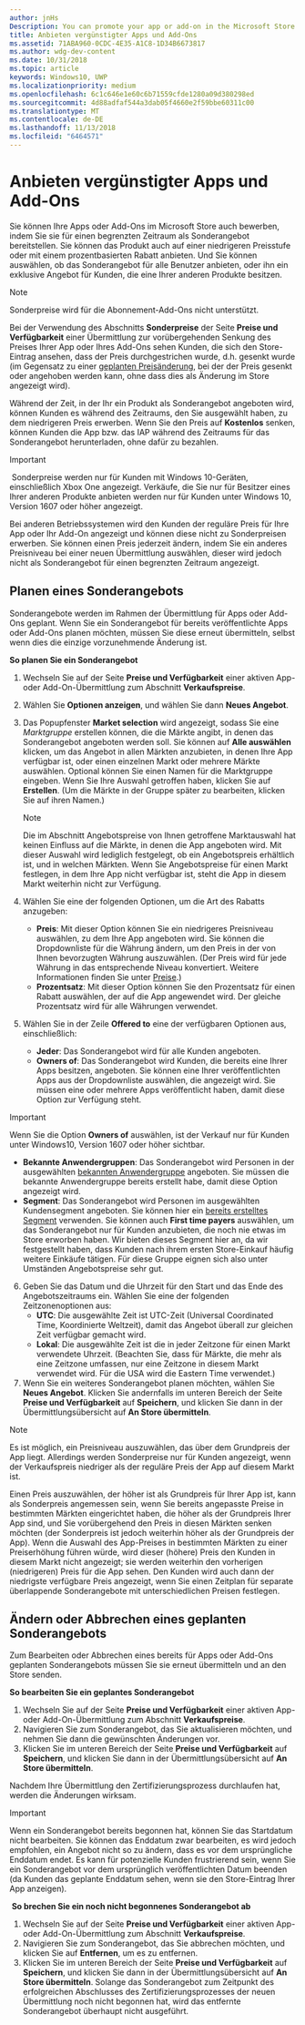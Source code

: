 ```yaml
---
author: jnHs
Description: You can promote your app or add-on in the Microsoft Store by putting it on sale for a limited time.
title: Anbieten vergünstigter Apps und Add-Ons
ms.assetid: 71ABA960-0CDC-4E35-A1C8-1D34B6673817
ms.author: wdg-dev-content
ms.date: 10/31/2018
ms.topic: article
keywords: Windows10, UWP
ms.localizationpriority: medium
ms.openlocfilehash: 6c1c646e1e60c6b71559cfde1280a09d380298ed
ms.sourcegitcommit: 4d88adfaf544a3dab05f4660e2f59bbe60311c00
ms.translationtype: MT
ms.contentlocale: de-DE
ms.lasthandoff: 11/13/2018
ms.locfileid: "6464571"
---
```

# <a name="put-apps-and-add-ons-on-sale"></a>Anbieten vergünstigter Apps und Add-Ons

Sie können Ihre Apps oder Add-Ons im Microsoft Store auch bewerben, indem Sie sie für einen begrenzten Zeitraum als Sonderangebot bereitstellen. Sie können das Produkt auch auf einer niedrigeren Preisstufe oder mit einem prozentbasierten Rabatt anbieten. Und Sie können auswählen, ob das Sonderangebot für alle Benutzer anbieten, oder ihn ein exklusive Angebot für Kunden, die eine Ihrer anderen Produkte besitzen.

> [!NOTE]
> Sonderpreise wird für die Abonnement-Add-Ons nicht unterstützt.

Bei der Verwendung des Abschnitts **Sonderpreise** der Seite **Preise und Verfügbarkeit** einer Übermittlung zur vorübergehenden Senkung des Preises Ihrer App oder Ihres Add-Ons sehen Kunden, die sich den Store-Eintrag ansehen, dass der Preis durchgestrichen wurde, d.h. gesenkt wurde (im Gegensatz zu einer [geplanten Preisänderung](set-and-schedule-app-pricing.md#schedule-price-changes), bei der der Preis gesenkt oder angehoben werden kann, ohne dass dies als Änderung im Store angezeigt wird). 

Während der Zeit, in der Ihr ein Produkt als Sonderangebot angeboten wird, können Kunden es während des Zeitraums, den Sie ausgewählt haben, zu dem niedrigeren Preis erwerben. Wenn Sie den Preis auf **Kostenlos** senken, können Kunden die App bzw. das IAP während des Zeitraums für das Sonderangebot herunterladen, ohne dafür zu bezahlen.

> [!IMPORTANT]
> Sonderpreise werden nur für Kunden mit Windows 10-Geräten, einschließlich Xbox One angezeigt. Verkäufe, die Sie nur für Besitzer eines Ihrer anderen Produkte anbieten werden nur für Kunden unter Windows 10, Version 1607 oder höher angezeigt.
> 
> Bei anderen Betriebssystemen wird den Kunden der reguläre Preis für Ihre App oder Ihr Add-On angezeigt und können diese nicht zu Sonderpreisen erwerben. Sie können einen Preis jederzeit ändern, indem Sie ein anderes Preisniveau bei einer neuen Übermittlung auswählen, dieser wird jedoch nicht als Sonderangebot für einen begrenzten Zeitraum angezeigt.


## <a name="scheduling-a-sale"></a>Planen eines Sonderangebots

Sonderangebote werden im Rahmen der Übermittlung für Apps oder Add-Ons geplant. Wenn Sie ein Sonderangebot für bereits veröffentlichte Apps oder Add-Ons planen möchten, müssen Sie diese erneut übermitteln, selbst wenn dies die einzige vorzunehmende Änderung ist.

**So planen Sie ein Sonderangebot**

1. Wechseln Sie auf der Seite **Preise und Verfügbarkeit** einer aktiven App- oder Add-On-Übermittlung zum Abschnitt **Verkaufspreise**.
2. Wählen Sie **Optionen anzeigen**, und wählen Sie dann **Neues Angebot**.
3. Das Popupfenster **Market selection** wird angezeigt, sodass Sie eine *Marktgruppe* erstellen können, die die Märkte angibt, in denen das Sonderangebot angeboten werden soll. Sie können auf **Alle auswählen** klicken, um das Angebot in allen Märkten anzubieten, in denen Ihre App verfügbar ist, oder einen einzelnen Markt oder mehrere Märkte auswählen. Optional können Sie einen Namen für die Marktgruppe eingeben. Wenn Sie Ihre Auswahl getroffen haben, klicken Sie auf **Erstellen**. (Um die Märkte in der Gruppe später zu bearbeiten, klicken Sie auf ihren Namen.)

   > [!NOTE]
   > Die im Abschnitt Angebotspreise von Ihnen getroffene Marktauswahl hat keinen Einfluss auf die Märkte, in denen die App angeboten wird. Mit dieser Auswahl wird lediglich festgelegt, ob ein Angebotspreis erhältlich ist, und in welchen Märkten. Wenn Sie Angebotspreise für einen Markt festlegen, in dem Ihre App nicht verfügbar ist, steht die App in diesem Markt weiterhin nicht zur Verfügung.
4. Wählen Sie eine der folgenden Optionen, um die Art des Rabatts anzugeben:
   - **Preis**: Mit dieser Option können Sie ein niedrigeres Preisniveau auswählen, zu dem Ihre App angeboten wird. Sie können die Dropdownliste für die Währung ändern, um den Preis in der von Ihnen bevorzugten Währung auszuwählen. (Der Preis wird für jede Währung in das entsprechende Niveau konvertiert. Weitere Informationen finden Sie unter [Preise](set-app-pricing-and-availability.md).)
   - **Prozentsatz**: Mit dieser Option können Sie den Prozentsatz für einen Rabatt auswählen, der auf die App angewendet wird. Der gleiche Prozentsatz wird für alle Währungen verwendet.
5. Wählen Sie in der Zeile **Offered to** eine der verfügbaren Optionen aus, einschließlich:
   - **Jeder**: Das Sonderangebot wird für alle Kunden angeboten.
   - **Owners of**: Das Sonderangebot wird Kunden, die bereits eine Ihrer Apps besitzen, angeboten. Sie können eine Ihrer veröffentlichten Apps aus der Dropdownliste auswählen, die angezeigt wird. Sie müssen eine oder mehrere Apps veröffentlicht haben, damit diese Option zur Verfügung steht.

  > [!IMPORTANT]
  > Wenn Sie die Option **Owners of** auswählen, ist der Verkauf nur für Kunden unter Windows10, Version 1607 oder höher sichtbar.

   - **Bekannte Anwendergruppen**: Das Sonderangebot wird Personen in der ausgewählten [bekannten Anwendergruppe](create-known-user-groups.md) angeboten. Sie müssen die bekannte Anwendergruppe bereits erstellt habe, damit diese Option angezeigt wird.
   - **Segment**: Das Sonderangebot wird Personen im ausgewählten Kundensegment angeboten. Sie können hier ein [bereits erstelltes Segment](create-customer-segments.md) verwenden. Sie können auch **First time payers** auswählen, um das Sonderangebot nur für Kunden anzubieten, die noch nie etwas im Store erworben haben. Wir bieten dieses Segment hier an, da wir festgestellt haben, dass Kunden nach ihrem ersten Store-Einkauf häufig weitere Einkäufe tätigen. Für diese Gruppe eignen sich also unter Umständen Angebotspreise sehr gut.
6. Geben Sie das Datum und die Uhrzeit für den Start und das Ende des Angebotszeitraums ein. Wählen Sie eine der folgenden Zeitzonenoptionen aus:
   - **UTC**: Die ausgewählte Zeit ist UTC-Zeit (Universal Coordinated Time, Koordinierte Weltzeit), damit das Angebot überall zur gleichen Zeit verfügbar gemacht wird.
   - **Lokal**: Die ausgewählte Zeit ist die in jeder Zeitzone für einen Markt verwendete Uhrzeit. (Beachten Sie, dass für Märkte, die mehr als eine Zeitzone umfassen, nur eine Zeitzone in diesem Markt verwendet wird. Für die USA wird die Eastern Time verwendet.)
7. Wenn Sie ein weiteres Sonderangebot planen möchten, wählen Sie **Neues Angebot**. Klicken Sie andernfalls im unteren Bereich der Seite **Preise und Verfügbarkeit** auf **Speichern**, und klicken Sie dann in der Übermittlungsübersicht auf **An Store übermitteln**.

> [!NOTE]
> Es ist möglich, ein Preisniveau auszuwählen, das über dem Grundpreis der App liegt. Allerdings werden Sonderpreise nur für Kunden angezeigt, wenn der Verkaufspreis niedriger als der reguläre Preis der App auf diesem Markt ist.
>
> Einen Preis auszuwählen, der höher ist als Grundpreis für Ihrer App ist, kann als Sonderpreis angemessen sein, wenn Sie bereits angepasste Preise in bestimmten Märkten eingerichtet haben, die höher als der Grundpreis Ihrer App sind, und Sie vorübergehend den Preis in diesen Märkten senken möchten (der Sonderpreis ist jedoch weiterhin höher als der Grundpreis der App). Wenn die Auswahl des App-Preises in bestimmten Märkten zu einer Preiserhöhung führen würde, wird dieser (höhere) Preis den Kunden in diesem Markt nicht angezeigt; sie werden weiterhin den vorherigen (niedrigeren) Preis für die App sehen. Den Kunden wird auch dann der niedrigste verfügbare Preis angezeigt, wenn Sie einen Zeitplan für separate überlappende Sonderangebote mit unterschiedlichen Preisen festlegen.

## <a name="changing-or-canceling-a-scheduled-sale"></a>Ändern oder Abbrechen eines geplanten Sonderangebots

Zum Bearbeiten oder Abbrechen eines bereits für Apps oder Add-Ons geplanten Sonderangebots müssen Sie sie erneut übermitteln und an den Store senden.

**So bearbeiten Sie ein geplantes Sonderangebot**

1.  Wechseln Sie auf der Seite **Preise und Verfügbarkeit** einer aktiven App- oder Add-On-Übermittlung zum Abschnitt **Verkaufspreise**.
2.  Navigieren Sie zum Sonderangebot, das Sie aktualisieren möchten, und nehmen Sie dann die gewünschten Änderungen vor.
3.  Klicken Sie im unteren Bereich der Seite **Preise und Verfügbarkeit** auf **Speichern**, und klicken Sie dann in der Übermittlungsübersicht auf **An Store übermitteln**.

Nachdem Ihre Übermittlung den Zertifizierungsprozess durchlaufen hat, werden die Änderungen wirksam.

> [!IMPORTANT]
> Wenn ein Sonderangebot bereits begonnen hat, können Sie das Startdatum nicht bearbeiten. Sie können das Enddatum zwar bearbeiten, es wird jedoch empfohlen, ein Angebot nicht so zu ändern, dass es vor dem ursprüngliche Enddatum endet. Es kann für potenzielle Kunden frustrierend sein, wenn Sie ein Sonderangebot vor dem ursprünglich veröffentlichten Datum beenden (da Kunden das geplante Enddatum sehen, wenn sie den Store-Eintrag Ihrer App anzeigen).

 **So brechen Sie ein noch nicht begonnenes Sonderangebot ab**

1.  Wechseln Sie auf der Seite **Preise und Verfügbarkeit** einer aktiven App- oder Add-On-Übermittlung zum Abschnitt **Verkaufspreise**.
2.  Navigieren Sie zum Sonderangebot, das Sie abbrechen möchten, und klicken Sie auf **Entfernen**, um es zu entfernen.
3.  Klicken Sie im unteren Bereich der Seite **Preise und Verfügbarkeit** auf **Speichern**, und klicken Sie dann in der Übermittlungsübersicht auf **An Store übermitteln**. Solange das Sonderangebot zum Zeitpunkt des erfolgreichen Abschlusses des Zertifizierungsprozesses der neuen Übermittlung noch nicht begonnen hat, wird das entfernte Sonderangebot überhaupt nicht ausgeführt.




